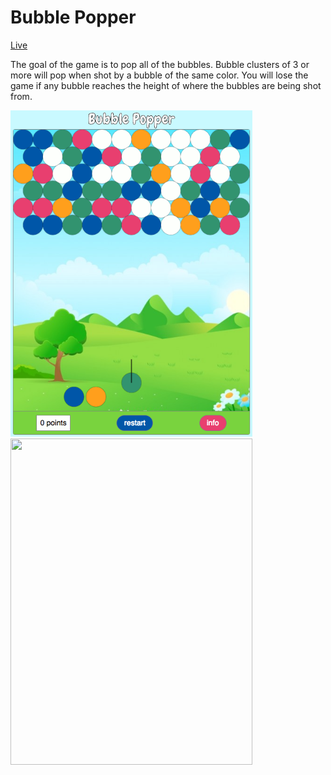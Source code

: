 # Bubble Popper

[Live](http://reedwilliams24.github.io/bubblePopper)

The goal of the game is to pop all of the bubbles. Bubble clusters of 3 or more will pop when shot by a bubble of the same color. You will lose the game if any bubble reaches the height of where the bubbles are being shot from.

<div>
  <img src="https://raw.githubusercontent.com/reedwilliams24/bubblePopper/master/docs/screen_shot_1.png" width='387' height='522'>
  <img src="https://raw.githubusercontent.com/reedwilliams24/bubblePopper/master/docs/BubblePop.gif" width='387' height='522'>
</div>
